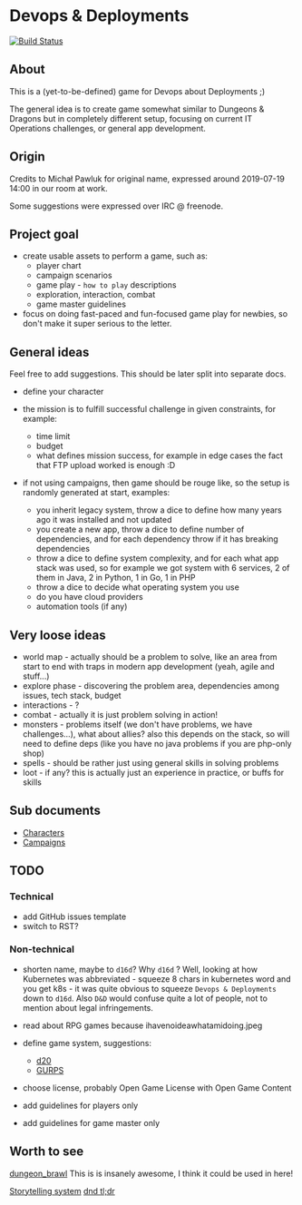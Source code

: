 # Devops & Deployments

[![Build Status](https://travis-ci.org/nvtkaszpir/devops-and-deployments.svg?branch=master)](https://travis-ci.org/nvtkaszpir/devops-and-deployments)

## About

This is a (yet-to-be-defined) game for Devops about Deployments ;)

The general idea is to create game somewhat similar to Dungeons & Dragons but
in completely different setup, focusing on current IT Operations challenges,
or general app development.

## Origin

Credits to Michał Pawluk for original name, expressed around
2019-07-19 14:00 in our room at work.

Some suggestions were expressed over IRC @ freenode.

## Project goal

- create usable assets to perform a game, such as:
  - player chart
  - campaign scenarios
  - game play - `how to play` descriptions
  - exploration, interaction, combat
  - game master guidelines
- focus on doing fast-paced and fun-focused game play for newbies,
  so don't make it super serious to the letter.

## General ideas

Feel free to add suggestions. This should be later split into separate docs.

- define your character
- the mission is to fulfill successful challenge in given constraints, for example:
  - time limit
  - budget
  - what defines mission success, for example in edge cases the fact that FTP
    upload worked is enough :D

- if not using campaigns, then game should be rouge like, so the setup is
  randomly generated at start, examples:
  - you inherit legacy system, throw a dice to define how many years ago it
    was installed and not updated
  - you create a new app, throw a dice to define number of dependencies,
    and for each dependency throw if it has breaking dependencies
  - throw a dice to define system complexity, and for each what app stack
    was used, so for example we got system with 6 services, 2 of them in
    Java, 2 in Python, 1 in Go, 1 in PHP
  - throw a dice to decide what operating system you use
  - do you have cloud providers
  - automation tools (if any)

## Very loose ideas

- world map - actually should be a problem to solve, like an area from start to
  end with traps in modern app development (yeah, agile and stuff...)
- explore phase - discovering the problem area, dependencies among issues,
  tech stack, budget
- interactions - ?
- combat - actually it is just problem solving in action!
- monsters - problems itself (we don't have problems, we have challenges...),
  what about allies? also this depends on the stack, so will need to define
  deps (like you have no java problems if you are php-only shop)
- spells - should be rather just using general skills in solving problems
- loot - if any? this is actually just an experience in practice, or buffs for skills

## Sub documents

- [Characters](Characters.md)
- [Campaigns](Campaigns.md)

## TODO

### Technical

- add GitHub issues template
- switch to RST?

### Non-technical

- shorten name, maybe to `d16d`?
  Why `d16d` ? Well, looking at how Kubernetes was abbreviated -
  squeeze 8 chars in kubernetes word and you get k8s - it was quite
  obvious to squeeze `Devops & Deployments` down to `d16d`.
  Also `D&D`  would confuse quite a lot of people, not to mention about legal infringements.

- read about RPG games because ihavenoideawhatamidoing.jpeg
- define game system, suggestions:
  - [d20](https://en.wikipedia.org/wiki/D20_System)
  - [GURPS](https://en.wikipedia.org/wiki/GURPS)
- choose license, probably Open Game License with Open Game Content

- add guidelines for players only
- add guidelines for game master only

## Worth to see

[dungeon_brawl](https://github.com/jness/dungeon_brawl)
This is is insanely awesome, I think it could be used in here!

[Storytelling system](https://en.wikipedia.org/wiki/Storytelling_System)
[dnd tl;dr](https://github.com/Miserlou/dnd-tldr)
